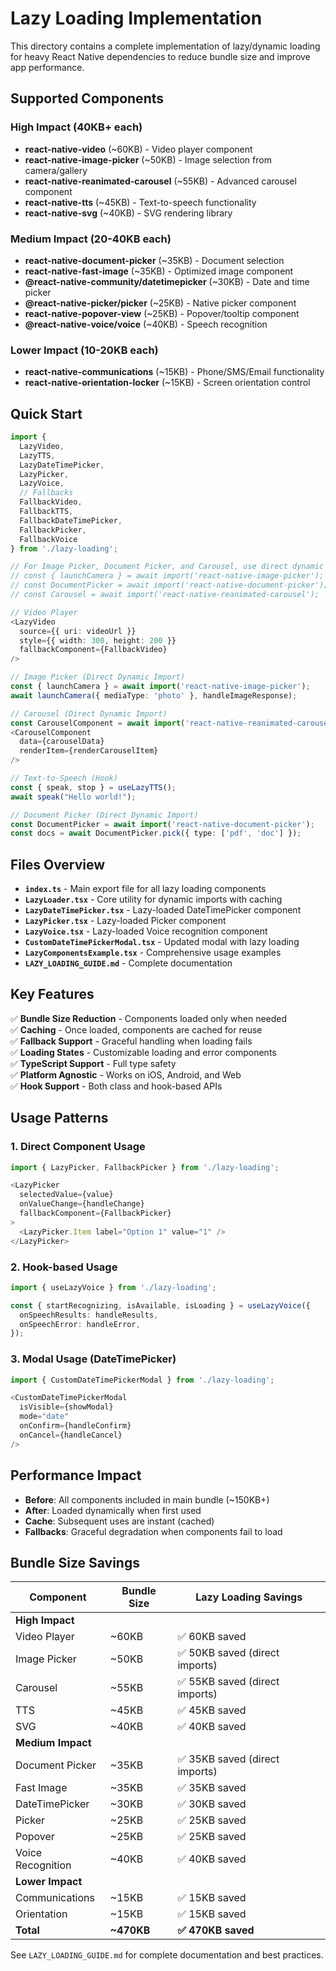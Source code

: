 # Lazy Loading Implementation

This directory contains a complete implementation of lazy/dynamic loading for heavy React Native dependencies to reduce bundle size and improve app performance.

## Supported Components

### **High Impact (40KB+ each)**
- **react-native-video** (~60KB) - Video player component
- **react-native-image-picker** (~50KB) - Image selection from camera/gallery
- **react-native-reanimated-carousel** (~55KB) - Advanced carousel component
- **react-native-tts** (~45KB) - Text-to-speech functionality
- **react-native-svg** (~40KB) - SVG rendering library

### **Medium Impact (20-40KB each)**  
- **react-native-document-picker** (~35KB) - Document selection
- **react-native-fast-image** (~35KB) - Optimized image component
- **@react-native-community/datetimepicker** (~30KB) - Date and time picker
- **@react-native-picker/picker** (~25KB) - Native picker component
- **react-native-popover-view** (~25KB) - Popover/tooltip component
- **@react-native-voice/voice** (~40KB) - Speech recognition

### **Lower Impact (10-20KB each)**
- **react-native-communications** (~15KB) - Phone/SMS/Email functionality
- **react-native-orientation-locker** (~15KB) - Screen orientation control

## Quick Start

```typescript
import { 
  LazyVideo,
  LazyTTS,
  LazyDateTimePicker, 
  LazyPicker, 
  LazyVoice,
  // Fallbacks
  FallbackVideo,
  FallbackTTS,
  FallbackDateTimePicker,
  FallbackPicker,
  FallbackVoice
} from './lazy-loading';

// For Image Picker, Document Picker, and Carousel, use direct dynamic imports:
// const { launchCamera } = await import('react-native-image-picker');
// const DocumentPicker = await import('react-native-document-picker');
// const Carousel = await import('react-native-reanimated-carousel');

// Video Player
<LazyVideo
  source={{ uri: videoUrl }}
  style={{ width: 300, height: 200 }}
  fallbackComponent={FallbackVideo}
/>

// Image Picker (Direct Dynamic Import)
const { launchCamera } = await import('react-native-image-picker');
await launchCamera({ mediaType: 'photo' }, handleImageResponse);

// Carousel (Direct Dynamic Import)
const CarouselComponent = await import('react-native-reanimated-carousel');
<CarouselComponent
  data={carouselData}
  renderItem={renderCarouselItem}
/>

// Text-to-Speech (Hook)
const { speak, stop } = useLazyTTS();
await speak("Hello world!");

// Document Picker (Direct Dynamic Import)
const DocumentPicker = await import('react-native-document-picker');
const docs = await DocumentPicker.pick({ type: ['pdf', 'doc'] });
```

## Files Overview

- **`index.ts`** - Main export file for all lazy loading components
- **`LazyLoader.tsx`** - Core utility for dynamic imports with caching
- **`LazyDateTimePicker.tsx`** - Lazy-loaded DateTimePicker component
- **`LazyPicker.tsx`** - Lazy-loaded Picker component
- **`LazyVoice.tsx`** - Lazy-loaded Voice recognition component
- **`CustomDateTimePickerModal.tsx`** - Updated modal with lazy loading
- **`LazyComponentsExample.tsx`** - Comprehensive usage examples
- **`LAZY_LOADING_GUIDE.md`** - Complete documentation

## Key Features

✅ **Bundle Size Reduction** - Components loaded only when needed  
✅ **Caching** - Once loaded, components are cached for reuse  
✅ **Fallback Support** - Graceful handling when loading fails  
✅ **Loading States** - Customizable loading and error components  
✅ **TypeScript Support** - Full type safety  
✅ **Platform Agnostic** - Works on iOS, Android, and Web  
✅ **Hook Support** - Both class and hook-based APIs

## Usage Patterns

### 1. Direct Component Usage
```typescript
import { LazyPicker, FallbackPicker } from './lazy-loading';

<LazyPicker
  selectedValue={value}
  onValueChange={handleChange}
  fallbackComponent={FallbackPicker}
>
  <LazyPicker.Item label="Option 1" value="1" />
</LazyPicker>
```

### 2. Hook-based Usage
```typescript
import { useLazyVoice } from './lazy-loading';

const { startRecognizing, isAvailable, isLoading } = useLazyVoice({
  onSpeechResults: handleResults,
  onSpeechError: handleError,
});
```

### 3. Modal Usage (DateTimePicker)
```typescript
import { CustomDateTimePickerModal } from './lazy-loading';

<CustomDateTimePickerModal
  isVisible={showModal}
  mode="date"
  onConfirm={handleConfirm}
  onCancel={handleCancel}
/>
```

## Performance Impact

- **Before**: All components included in main bundle (~150KB+)
- **After**: Loaded dynamically when first used
- **Cache**: Subsequent uses are instant (cached)
- **Fallbacks**: Graceful degradation when components fail to load

## Bundle Size Savings

| Component | Bundle Size | Lazy Loading Savings |
|-----------|-------------|---------------------|
| **High Impact** | | |
| Video Player | ~60KB | ✅ 60KB saved |
| Image Picker | ~50KB | ✅ 50KB saved (direct imports) |
| Carousel | ~55KB | ✅ 55KB saved (direct imports) |
| TTS | ~45KB | ✅ 45KB saved |
| SVG | ~40KB | ✅ 40KB saved |
| **Medium Impact** | | |
| Document Picker | ~35KB | ✅ 35KB saved (direct imports) |
| Fast Image | ~35KB | ✅ 35KB saved |
| DateTimePicker | ~30KB | ✅ 30KB saved |
| Picker | ~25KB | ✅ 25KB saved |
| Popover | ~25KB | ✅ 25KB saved |
| Voice Recognition | ~40KB | ✅ 40KB saved |
| **Lower Impact** | | |
| Communications | ~15KB | ✅ 15KB saved |
| Orientation | ~15KB | ✅ 15KB saved |
| **Total** | **~470KB** | **✅ 470KB saved** |

See `LAZY_LOADING_GUIDE.md` for complete documentation and best practices.
